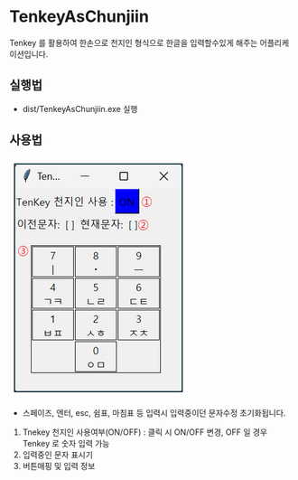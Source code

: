 # TenkeyAsChunjiin
Tenkey 를 활용하여 한손으로 천지인 형식으로 한글을 입력할수있게 해주는 어플리케이션입니다.

## 실행법
 - dist/TenkeyAsChunjiin.exe 실행

## 사용법
![GUI](./img/GUI.png)
 - 스페이즈, 엔터, esc, 쉼표, 마침표 등 입력시 입력중이던 문자수정 초기화됩니다.
1. Tnekey 천지인 사용여부(ON/OFF) : 클릭 시 ON/OFF 변경, OFF 일 경우 Tenkey 로 숫자 입력 가능
2. 입력중인 문자 표시기
3. 버튼매핑 및 입력 정보